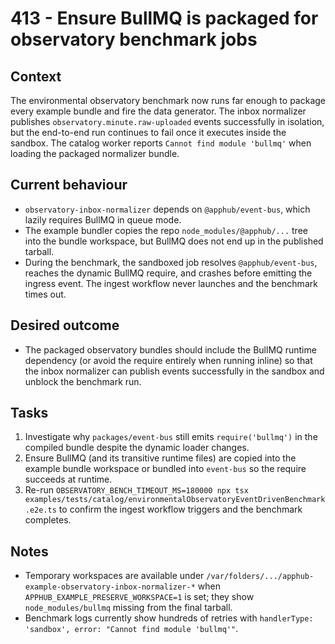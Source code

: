 # 413 - Ensure BullMQ is packaged for observatory benchmark jobs

## Context
The environmental observatory benchmark now runs far enough to package every example bundle and fire the data generator. The inbox normalizer publishes `observatory.minute.raw-uploaded` events successfully in isolation, but the end-to-end run continues to fail once it executes inside the sandbox. The catalog worker reports `Cannot find module 'bullmq'` when loading the packaged normalizer bundle.

## Current behaviour
- `observatory-inbox-normalizer` depends on `@apphub/event-bus`, which lazily requires BullMQ in queue mode.
- The example bundler copies the repo `node_modules/@apphub/...` tree into the bundle workspace, but BullMQ does not end up in the published tarball.
- During the benchmark, the sandboxed job resolves `@apphub/event-bus`, reaches the dynamic BullMQ require, and crashes before emitting the ingress event. The ingest workflow never launches and the benchmark times out.

## Desired outcome
- The packaged observatory bundles should include the BullMQ runtime dependency (or avoid the require entirely when running inline) so that the inbox normalizer can publish events successfully in the sandbox and unblock the benchmark run.

## Tasks
1. Investigate why `packages/event-bus` still emits `require('bullmq')` in the compiled bundle despite the dynamic loader changes.
2. Ensure BullMQ (and its transitive runtime files) are copied into the example bundle workspace or bundled into `event-bus` so the require succeeds at runtime.
3. Re-run `OBSERVATORY_BENCH_TIMEOUT_MS=180000 npx tsx examples/tests/catalog/environmentalObservatoryEventDrivenBenchmark.e2e.ts` to confirm the ingest workflow triggers and the benchmark completes.

## Notes
- Temporary workspaces are available under `/var/folders/.../apphub-example-observatory-inbox-normalizer-*` when `APPHUB_EXAMPLE_PRESERVE_WORKSPACE=1` is set; they show `node_modules/bullmq` missing from the final tarball.
- Benchmark logs currently show hundreds of retries with `handlerType: 'sandbox', error: "Cannot find module 'bullmq'"`.
